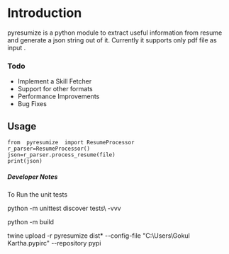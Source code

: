 
# Introduction
pyresumize is a python module to extract useful information from resume and generate a json string out of it. Currently it supports only pdf file as input . 

### Todo
* Implement a Skill Fetcher
* Support for other formats
* Performance Improvements
* Bug Fixes

## Usage

    from  pyresumize  import ResumeProcessor
    r_parser=ResumeProcessor()
    json=r_parser.process_resume(file)
    print(json)

 

##### Developer Notes

To Run the unit tests

python -m unittest discover tests\ -vvv

python -m build

twine upload -r pyresumize dist\* --config-file "C:\Users\Gokul Kartha\.pypirc" --repository pypi